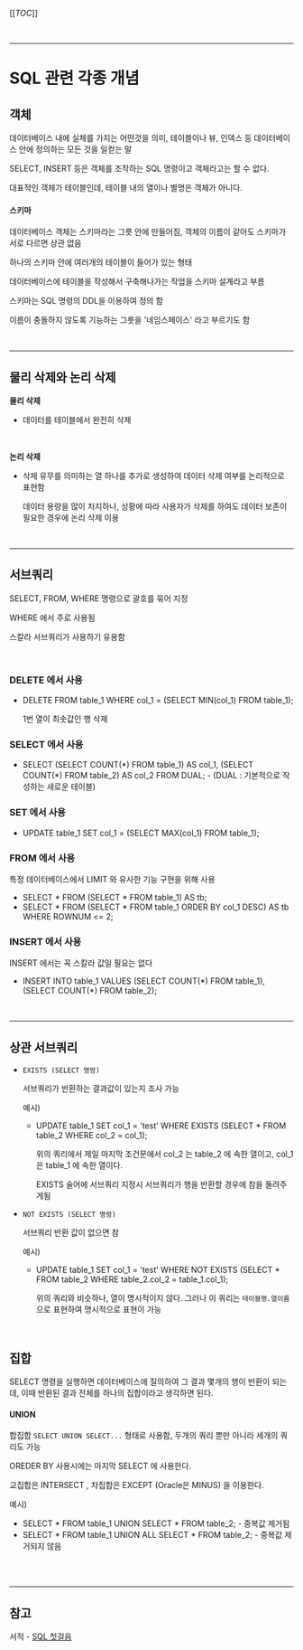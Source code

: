 

[[_TOC_]]

<br>

---

# SQL 관련 각종 개념

## 객체

데이터베이스 내에 실체를 가지는 어떤것을 의미, 테이블이나 뷰, 인덱스 등 데이터베이스 안에 정의하는 모든 것을 일컫는 말

SELECT, INSERT 등은 객체를 조작하는 SQL 명령이고 객체라고는 할 수 없다.

대표적인 객체가 테이블인데, 테이블 내의 열이나 별명은 객체가 아니다. 



#### 스키마

데이터베이스 객체는 스키마라는 그릇 안에 만들어짐, 객체의 이름이 같아도 스키마가 서로 다르면 상관 없음

하나의 스키마 안에 여러개의 테이블이 들어가 있는 형태

데이터베이스에 테이블을 작성해서 구축해나가는 작업을 스키마 설계라고 부름

스키마는 SQL 명령의 DDL을 이용하여 정의 함



이름이 충돌하지 않도록 기능하는 그릇을 '네임스페이스' 라고 부르기도 함

<br>

---

## 물리 삭제와 논리 삭제

**물리 삭제**

* 데이터를 테이블에서 완전히 삭제

<br>

**논리 삭제**

* 삭제 유무를 의미하는 열 하나를 추가로 생성하여 데이터 삭제 여부를 논리적으로 표현함

  데이터 용량을 많이 차지하나, 상황에 따라 사용자가 삭제를 하여도 데이터 보존이 필요한 경우에 논리 삭제 이용

<br>

---

## 서브쿼리

SELECT, FROM, WHERE 명령으로 괄호를 묶어 지정

WHERE 에서 주로 사용됨

스칼라 서브쿼리가 사용하기 유용함

<br>

### DELETE 에서 사용

* DELETE FROM table_1 WHERE col_1 = (SELECT MIN(col_1) FROM table_1);

  1번 열이 최솟값인 행 삭제

### SELECT 에서 사용

* SELECT (SELECT COUNT(\*) FROM table_1) AS col_1, (SELECT COUNT(\*) FROM table_2) AS col_2 FROM DUAL;  -  (DUAL : 기본적으로 작성하는 새로운 테이블)

### SET 에서 사용

* UPDATE table_1 SET col_1 = (SELECT MAX(col_1) FROM table_1);

### FROM 에서 사용

특정 데이터베이스에서 LIMIT 와 유사한 기능 구현을 위해 사용

* SELECT * FROM (SELECT * FROM table_1) AS tb;
* SELECT * FROM (SELECT * FROM table_1 ORDER BY col_1 DESC) AS tb WHERE ROWNUM <= 2;

### INSERT 에서 사용

INSERT 에서는 꼭 스칼라 값일 필요는 없다

* INSERT INTO table_1 VALUES (SELECT COUNT(\*) FROM table_1), (SELECT COUNT(\*) FROM table_2);

<br>

---

## 상관 서브쿼리

* `EXISTS (SELECT 명령)`

  서브쿼리가 반환하는 결과값이 있는지 조사 가능

  예시)

  * UPDATE table_1 SET col_1 = 'test' WHERE EXISTS (SELECT * FROM table_2 WHERE col_2 = col_1);

    위의 쿼리에서 제일 마지막 조건문에서 col_2 는 table_2 에 속한 열이고, col_1 은 table_1 에 속한 열이다.

    EXISTS 술어에 서브쿼리 지정시 서브쿼리가 행을 반환할 경우에 참을 돌려주게됨

* `NOT EXISTS (SELECT 명령)`

  서브쿼리 반환 값이 없으면 참

  예시)

  * UPDATE table_1 SET col_1 = 'test' WHERE NOT EXISTS (SELECT * FROM table_2 WHERE table_2.col_2 = table_1.col_1);

    위의 쿼리와 비슷하나, 열이 명시적이지 않다. 그러나 이 쿼리는 `테이블명.열이름` 으로 표현하여 명시적으로 표현이 가능

<br>

## 집합

SELECT 명령을 실행하면 데이터베이스에 질의하여 그 결과 몇개의 행이 반환이 되는데, 이때 반환된 결과 전체를 하나의 집합이라고 생각하면 된다.

#### UNION

합집합 `SELECT UNION SELECT...` 형태로 사용함, 두개의 쿼리 뿐만 아니라 세개의 쿼리도 가능

OREDER BY 사용시에는 마지막 SELECT 에 사용한다.

교집합은 INTERSECT , 차집합은 EXCEPT (Oracle은 MINUS) 을 이용한다.

예시)

* SELECT * FROM table_1 UNION SELECT * FROM table_2;  -  중복값 제거됨
* SELECT * FROM table_1 UNION ALL SELECT * FROM table_2;  -  중복값 제거되지 않음

<br>

<br>

---

## 참고

서적 - [SQL 첫걸음](https://book.naver.com/bookdb/book_detail.nhn?bid=9738902)